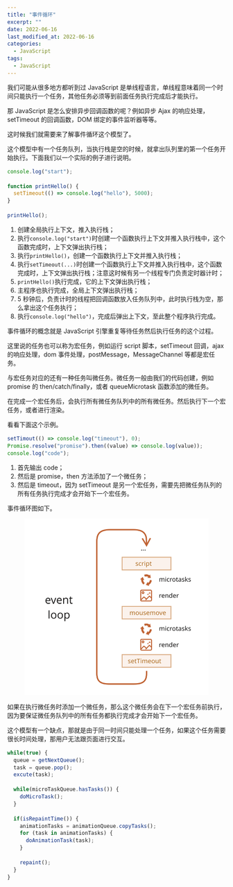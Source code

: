 ```yaml
---
title: "事件循环"
excerpt: ""
date: 2022-06-16
last_modified_at: 2022-06-16
categories:
  - JavaScript
tags:
  - JavaScript
---
```


我们可能从很多地方都听到过 JavaScript 是单线程语言，单线程意味着同一个时间只能执行一个任务，其他任务必须等到前面任务执行完成后才能执行。

那 JavaScript 是怎么安排异步回调函数的呢？例如异步 Ajax 的响应处理，setTimeout 的回调函数，DOM 绑定的事件监听器等等。

这时候我们就需要来了解事件循环这个模型了。

这个模型中有一个任务队列，当执行栈是空的时候，就拿出队列里的第一个任务开始执行。下面我们以一个实际的例子进行说明。

```javascript
console.log("start");

function printHello() {
  setTimeout(() => console.log("hello"), 5000);
}

printHello();
```

1. 创建全局执行上下文，推入执行栈；
2. 执行`console.log("start")`时创建一个函数执行上下文并推入执行栈中，这个函数完成时，上下文弹出执行栈；
3. 执行`printHello()`，创建一个函数执行上下文并推入执行栈；
4. 执行`setTimeout(...)`时创建一个函数执行上下文并推入执行栈中，这个函数完成时，上下文弹出执行栈；注意这时候有另一个线程专门负责定时器计时；
5. `printHello()`执行完成，它的上下文弹出执行栈；
6. 主程序也执行完成，全局上下文弹出执行栈；
7. 5 秒钟后，负责计时的线程把回调函数放入任务队列中，此时执行栈为空，那么拿出这个任务执行；
8. 执行`console.log("hello")`，完成后弹出上下文，至此整个程序执行完成。

事件循环的概念就是 JavaScript 引擎重复等待任务然后执行任务的这个过程。

这里说的任务也可以称为宏任务，例如运行 script 脚本，setTimeout 回调，ajax 的响应处理，dom 事件处理，postMessage，MessageChannel 等都是宏任务。

与宏任务对应的还有一种任务叫微任务。微任务一般由我们的代码创建，例如 promise 的 then/catch/finally，或者 queueMicrotask 函数添加的微任务。

在完成一个宏任务后，会执行所有微任务队列中的所有微任务。然后执行下一个宏任务，或者进行渲染。

看看下面这个示例。

```javascript
setTimout(() => console.log("timeout"), 0);
Promise.resolve("promise").then((value) => console.log(value));
console.log("code");
```

1. 首先输出 code；
2. 然后是 promise，then 方法添加了一个微任务；
3. 然后是 timeout，因为 setTimeout 是另一个宏任务，需要先把微任务队列的所有任务执行完成才会开始下一个宏任务。

事件循环图如下。

<figure>
  <img src="/assets/images/eventLoop-full.svg">
</figure>

如果在执行微任务时添加一个微任务，那么这个微任务会在下一个宏任务前执行，因为要保证微任务队列中的所有任务都执行完成才会开始下一个宏任务。

这个模型有一个缺点，那就是由于同一时间只能处理一个任务，如果这个任务需要很长时间处理，那用户无法跟页面进行交互。

```javascript
while(true) {
  queue = getNextQueue();
  task = queue.pop();
  excute(task);
  
  while(microTaskQueue.hasTasks()) {
    doMicroTask();
  }
  
  if(isRepaintTime()) {
    animationTasks = animationQueue.copyTasks();
    for (task in animationTasks) {
      doAnimationTask(task);
    }
    
    repaint();
  }
}
```

